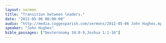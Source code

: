 ```yaml
---
layout: sermon
title: "Transition between leaders."
date: "2012-05-06 00:00:00"
audio: "http://media.coggesparish.com/sermons/2012-05-06 John Hughes.mp3"
speaker: "John Hughes"
bible_passages: ["Deuteronomy 34:8-9,Joshua 1:1-16"]
---
```

